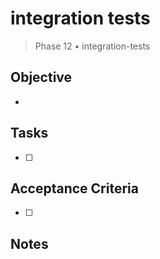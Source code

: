 # integration tests

> Phase 12 • integration-tests

## Objective
- 

## Tasks
- [ ] 

## Acceptance Criteria
- [ ] 

## Notes

